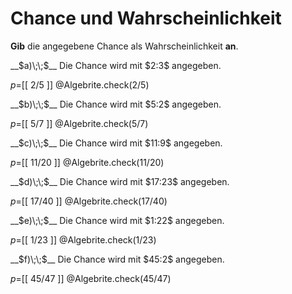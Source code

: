 <!--
version:  0.0.1

language: de

@style
main > *:not(:last-child) {
  margin-bottom: 3rem;
}

input {
    text-align: center;
}

.flex-container {
    display: flex;
    flex-wrap: wrap;
    align-items: stretch;
    gap: 20px;
}

.flex-child {
    flex: 1;
    min-width: 350px;
    margin-right: 20px;
}

@media (max-width: 400px) {
    .flex-child {
        flex: 100%;
        margin-right: 0;
    }
}
@end

formula: \carry   \textcolor{red}{\scriptsize #1}
formula: \digit   \rlap{\carry{#1}}\phantom{#2}#2
formula: \permil  \text{‰}

import: https://raw.githubusercontent.com/LiaTemplates/Tikz-Jax/main/README.md

script: https://cdn.jsdelivr.net/gh/LiaTemplates/Tikz-Jax@main/dist/index.js


tags: Chance, Wahrscheinlichkeit, sehr leicht, sehr niedrig, Angeben

comment: Welche Wahrscheinlichkeit versteckt sich hinter dieser Chance?

author: Martin Lommatzsch

-->




# Chance und Wahrscheinlichkeit



**Gib** die angegebene Chance als Wahrscheinlichkeit **an**.


<section class="flex-container">

<div class="flex-child">
__$a)\;\;$__ Die Chance wird mit $2:3$ angegeben.

$p=$[[ 2/5 ]]
@Algebrite.check(2/5)
</div>
<div class="flex-child">
__$b)\;\;$__ Die Chance wird mit $5:2$ angegeben.

$p=$[[ 5/7 ]]
@Algebrite.check(5/7)
</div>
<div class="flex-child">
__$c)\;\;$__ Die Chance wird mit $11:9$ angegeben.

$p=$[[ 11/20 ]]
@Algebrite.check(11/20)
</div>
<div class="flex-child">
__$d)\;\;$__ Die Chance wird mit $17:23$ angegeben.

$p=$[[ 17/40 ]]
@Algebrite.check(17/40)
</div>
<div class="flex-child">
__$e)\;\;$__ Die Chance wird mit $1:22$ angegeben.

$p=$[[ 1/23 ]]
@Algebrite.check(1/23)
</div>
<div class="flex-child">
__$f)\;\;$__ Die Chance wird mit $45:2$ angegeben.

$p=$[[ 45/47 ]]
@Algebrite.check(45/47)
</div>

</section>


